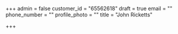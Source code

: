 +++
admin = false
customer_id = "65562618"
draft = true
email = ""
phone_number = ""
profile_photo = ""
title = "John Ricketts"

+++
